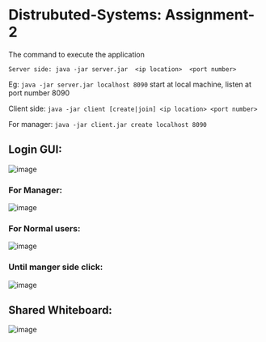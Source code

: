 # Distrubuted-Systems: Assignment-2
The command to execute the application

`Server side: java -jar server.jar  <ip location>  <port number>`

Eg: `java -jar server.jar localhost 8090` start at local machine, listen at port number 8090

Client side: `java -jar client [create|join] <ip location> <port number>`

For manager: `java -jar client.jar create localhost 8090`

## Login GUI:
![image](https://github.com/user-attachments/assets/5633ad1a-89dd-4ae7-a82f-337ac337a9ba)

### For Manager: 
![image](https://github.com/user-attachments/assets/21a1436d-1279-4cbc-a189-36d83e88cad2)

### For Normal users:
![image](https://github.com/user-attachments/assets/d5c446a8-1f1e-4000-8bc2-37949cc0b9ba)

### Until manger side click:
![image](https://github.com/user-attachments/assets/a450574a-9a17-4de8-b0dc-05860313bf5c)

## Shared Whiteboard:
![image](https://github.com/user-attachments/assets/820d1a51-e5a3-4dd7-a25e-598a29cc0a9f)

